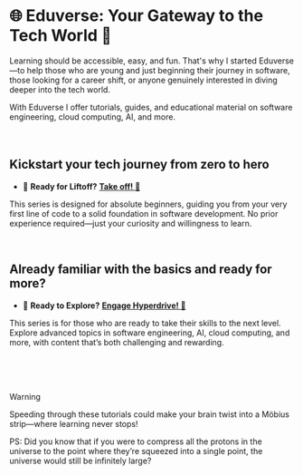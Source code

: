 # 🌐 Eduverse: Your Gateway to the Tech World 🚀
Learning should be accessible, easy, and fun. That's why I started Eduverse—to help those who are young and just beginning their journey in software, those looking for a career shift, or anyone genuinely interested in diving deeper into the tech world.

With Eduverse I offer tutorials, guides, and educational material on software engineering, cloud computing, AI, and more.
<br>
<br>
<br>
## Kickstart your tech journey from zero to hero
  - 🚀 **Ready for Liftoff?** [**Take off! 🚀**](#link)

This series is designed for absolute beginners, guiding you from your very first line of code to a solid foundation in software development. No prior experience required—just your curiosity and willingness to learn.
  
<br>

## Already familiar with the basics and ready for more? 
  - 🌌 **Ready to Explore?** [**Engage Hyperdrive! 🌌**](#link)

This series is for those who are ready to take their skills to the next level. Explore advanced topics in software engineering, AI, cloud computing, and more, with content that’s both challenging and rewarding.

<br>
<br>
<br>

> [!WARNING]
> Speeding through these tutorials could make your brain twist into a Möbius strip—where learning never stops!

PS: Did you know that if you were to compress all the protons in the universe to the point where they’re squeezed into a single point, the universe would still be infinitely large?
